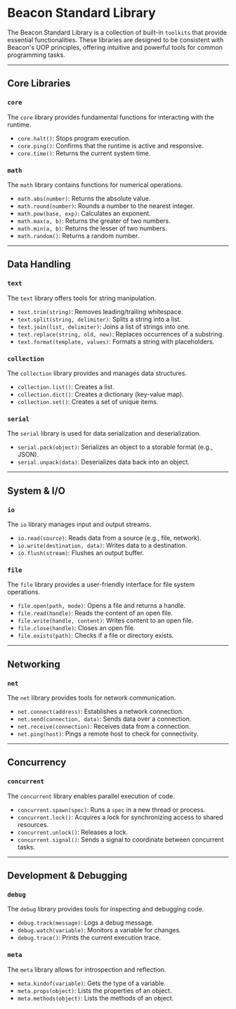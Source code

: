# Beacon Standard Library

The Beacon Standard Library is a collection of built-in `toolkits` that provide essential functionalities. These libraries are designed to be consistent with Beacon's UOP principles, offering intuitive and powerful tools for common programming tasks.

---

## Core Libraries

### `core`
The `core` library provides fundamental functions for interacting with the runtime.
- `core.halt()`: Stops program execution.
- `core.ping()`: Confirms that the runtime is active and responsive.
- `core.time()`: Returns the current system time.

### `math`
The `math` library contains functions for numerical operations.
- `math.abs(number)`: Returns the absolute value.
- `math.round(number)`: Rounds a number to the nearest integer.
- `math.pow(base, exp)`: Calculates an exponent.
- `math.max(a, b)`: Returns the greater of two numbers.
- `math.min(a, b)`: Returns the lesser of two numbers.
- `math.random()`: Returns a random number.

---

## Data Handling

### `text`
The `text` library offers tools for string manipulation.
- `text.trim(string)`: Removes leading/trailing whitespace.
- `text.split(string, delimiter)`: Splits a string into a list.
- `text.join(list, delimiter)`: Joins a list of strings into one.
- `text.replace(string, old, new)`: Replaces occurrences of a substring.
- `text.format(template, values)`: Formats a string with placeholders.

### `collection`
The `collection` library provides and manages data structures.
- `collection.list()`: Creates a list.
- `collection.dict()`: Creates a dictionary (key-value map).
- `collection.set()`: Creates a set of unique items.

### `serial`
The `serial` library is used for data serialization and deserialization.
- `serial.pack(object)`: Serializes an object to a storable format (e.g., JSON).
- `serial.unpack(data)`: Deserializes data back into an object.

---

## System & I/O

### `io`
The `io` library manages input and output streams.
- `io.read(source)`: Reads data from a source (e.g., file, network).
- `io.write(destination, data)`: Writes data to a destination.
- `io.flush(stream)`: Flushes an output buffer.

### `file`
The `file` library provides a user-friendly interface for file system operations.
- `file.open(path, mode)`: Opens a file and returns a handle.
- `file.read(handle)`: Reads the content of an open file.
- `file.write(handle, content)`: Writes content to an open file.
- `file.close(handle)`: Closes an open file.
- `file.exists(path)`: Checks if a file or directory exists.

---

## Networking

### `net`
The `net` library provides tools for network communication.
- `net.connect(address)`: Establishes a network connection.
- `net.send(connection, data)`: Sends data over a connection.
- `net.receive(connection)`: Receives data from a connection.
- `net.ping(host)`: Pings a remote host to check for connectivity.

---

## Concurrency

### `concurrent`
The `concurrent` library enables parallel execution of code.
- `concurrent.spawn(spec)`: Runs a `spec` in a new thread or process.
- `concurrent.lock()`: Acquires a lock for synchronizing access to shared resources.
- `concurrent.unlock()`: Releases a lock.
- `concurrent.signal()`: Sends a signal to coordinate between concurrent tasks.

---

## Development & Debugging

### `debug`
The `debug` library provides tools for inspecting and debugging code.
- `debug.track(message)`: Logs a debug message.
- `debug.watch(variable)`: Monitors a variable for changes.
- `debug.trace()`: Prints the current execution trace.

### `meta`
The `meta` library allows for introspection and reflection.
- `meta.kindof(variable)`: Gets the type of a variable.
- `meta.props(object)`: Lists the properties of an object.
- `meta.methods(object)`: Lists the methods of an object.
